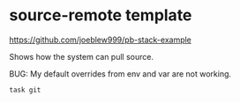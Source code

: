 # source-remote template

https://github.com/joeblew999/pb-stack-example

Shows how the system can pull source.

BUG: My default overrides from env and var are not working.

```sh
task git
```

